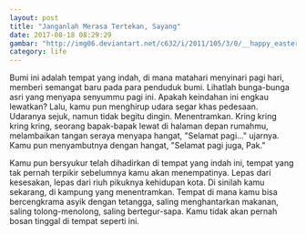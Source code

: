 ```yaml
---
layout: post
title: "Janganlah Merasa Tertekan, Sayang"
date: 2017-08-18 08:29:29
gambar: "http://img06.deviantart.net/c632/i/2011/105/3/0/__happy_easter___by_ih8m0r0nz-d3e22eu.png"
category: life
---
```


Bumi ini adalah tempat yang indah, di mana matahari menyinari pagi hari, memberi semangat baru pada para penduduk bumi. Lihatlah bunga-bunga asri yang menyapa senyummu pagi ini. Apakah keindahan ini engkau lewatkan? Lalu, kamu pun menghirup udara segar khas pedesaan. Udaranya sejuk, namun tidak begitu dingin. Menentramkan. Kring kring kring kring, seorang bapak-bapak lewat di halaman depan rumahmu, melambaikan tangan seraya menyapa hangat, "Selamat pagi..." ujarnya. Kamu pun menyambutnya dengan hangat, "Selamat pagi juga, Pak."

Kamu pun bersyukur telah dihadirkan di tempat yang indah ini, tempat yang tak pernah terpikir sebelumnya kamu akan menempatinya. Lepas dari kesesakan, lepas dari riuh pikuknya kehidupan kota. Di sinilah kamu sekarang, di kampung yang menentramkan. Tempat di mana kamu bisa bercengkrama asyik dengan tetangga, saling menghantarkan makanan, saling tolong-menolong, saling bertegur-sapa. Kamu tidak akan pernah bosan tinggal di tempat seperti ini.